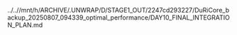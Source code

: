 ../..//mnt/h/ARCHIVE/.UNWRAP/D/STAGE1_OUT/2247cd293227/DuRiCore_backup_20250807_094339_optimal_performance/DAY10_FINAL_INTEGRATION_PLAN.md